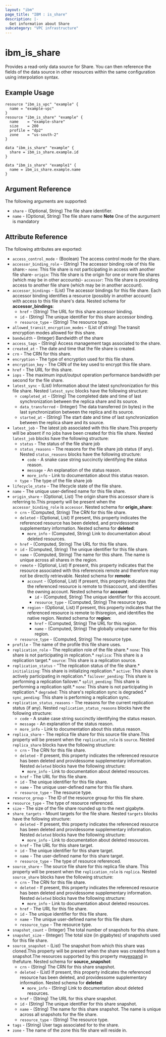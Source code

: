```yaml
---
layout: "ibm"
page_title: "IBM : is_share"
description: |-
  Get information about Share
subcategory: "VPC infrastructure"
---
```


# ibm\_is_share

Provides a read-only data source for Share. You can then reference the fields of the data source in other resources within the same configuration using interpolation syntax.

## Example Usage

```hcl
resource "ibm_is_vpc" "example" {
  name = "example-vpc"
}
resource "ibm_is_share" "example" {
  name    = "example-share"
  size    = 200
  profile = "dp2"
  zone    = "us-south-2"
}

data "ibm_is_share" "example" {
  share = ibm_is_share.example.id
}

data "ibm_is_share" "example1" {
  name = ibm_is_share.example.name
}
```

## Argument Reference

The following arguments are supported:

- `share` - (Optional, String) The file share identifier.
- `name` - (Optional, String) The file share name
**Note** One of the aurgument is mandatory

## Attribute Reference

The following attributes are exported:

- `access_control_mode` - (Boolean) The access control mode for the share.
- `accessor_binding_role` - (String) The accessor binding role of this file share:- `none`: This file share is not participating in access with another file share- `origin`: This file share is the origin for one or more file shares  (which may be in other accounts)- `accessor`: This file share is providing access to another file share  (which may be in another account).
- `accessor_bindings` - (List) The accessor bindings for this file share. Each accessor binding identifies a resource (possibly in another account) with access to this file share's data.
  Nested schema for **accessor_bindings**:
	- `href` - (String) The URL for this share accessor binding.
	- `id` - (String) The unique identifier for this share accessor binding.
	- `resource_type` - (String) The resource type.
- `allowed_transit_encryption_modes` - (List of string) The transit encryption modes allowed for this share.
- `bandwidth` - (Integer) Bandwidth of the share
- `access_tags`  - (String) Access management tags associated to the share.
- `created_at` - The date and time that the file share is created.
- `crn` - The CRN for this share.
- `encryption` - The type of encryption used for this file share.
- `encryption_key` - The CRN of the key used to encrypt this file share.
- `href` - The URL for this share.
- `iops` - The maximum input/output operation performance bandwidth per second for the file share.
- `latest_sync` - (List) Information about the latest synchronization for this file share.
Nested `latest_sync` blocks have the following structure:
  - `completed_at` - (String) The completed date and time of last synchronization between the replica share and its source.
  - `data_transferred` - (Integer) The data transferred (in bytes) in the last synchronization between the replica and its source.
  - `started_at` - (String) The start date and time of last synchronization between the replica share and its source.
- `latest_job` - The latest job associated with this file share.This property will be absent if no jobs have been created for this file share. Nested `latest_job` blocks have the following structure:
  - `status` - The status of the file share job
  - `status_reasons` - The reasons for the file share job status (if any). Nested `status_reasons` blocks have the following structure:
    - `code` - A snake case string succinctly identifying the status reason.
    - `message` - An explanation of the status reason.
    - `more_info` - Link to documentation about this status reason.
  - `type` - The type of the file share job
- `lifecycle_state` - The lifecycle state of the file share.
- `name` - The unique user-defined name for this file share.
- `origin_share` - (Optional, List) The origin share this accessor share is referring to.This property will be present when the `accessor_binding_role` is `accessor`.
  Nested schema for **origin_share**:
  - `crn` - (Computed, String) The CRN for this file share.
  - `deleted` - (Optional, List) If present, this property indicates the referenced resource has been deleted, and providessome supplementary information.
    Nested schema for **deleted**:
    - `more_info` - (Computed, String) Link to documentation about deleted resources.
  - `href` - (Computed, String) The URL for this file share.
  - `id` - (Computed, String) The unique identifier for this file share.
  - `name` - (Computed, String) The name for this share. The name is unique across all shares in the region.
  - `remote` - (Optional, List) If present, this property indicates that the resource associated with this referenceis remote and therefore may not be directly retrievable.
    Nested schema for **remote**:
    - `account` - (Optional, List) If present, this property indicates that the referenced resource is remote to thisaccount, and identifies the owning account.
      Nested schema for **account**:
      - `id` - (Computed, String) The unique identifier for this account.
      - `resource_type` - (Computed, String) The resource type.
    - `region` - (Optional, List) If present, this property indicates that the referenced resource is remote to thisregion, and identifies the native region.
      Nested schema for **region**:
      - `href` - (Computed, String) The URL for this region.
      - `name` - (Computed, String) The globally unique name for this region.
  - `resource_type` - (Computed, String) The resource type.
- `profile` - The name of the profile this file share uses.
- `replication_role`  - The replication role of the file share.* `none`: This share is not participating in replication.* `replica`: This share is a replication target.* `source`: This share is a replication source.
- `replication_status` - "The replication status of the file share.* `initializing`: This share is initializing replication.* `active`: This share is actively participating in replication.* `failover_pending`: This share is performing a replication failover.* `split_pending`: This share is performing a replication split.* `none`: This share is not participating in replication.* `degraded`: This share's replication sync is degraded.* `sync_pending`: This share is performing a replication sync.
- `replication_status_reasons` - The reasons for the current replication status (if any). Nested `replication_status_reasons` blocks have the following structure:
  - `code` - A snake case string succinctly identifying the status reason.
  - `message` - An explanation of the status reason.
  - `more_info` - Link to documentation about this status reason. 
- `replica_share` - The replica file share for this source file share.This property will be present when the `replication_role` is `source`. Nested `replica_share` blocks have the following structure:
  - `crn` - The CRN for this file share.
  - `deleted` - If present, this property indicates the referenced resource has been deleted and providessome supplementary information. Nested `deleted` blocks have the following structure:
    - `more_info` - Link to documentation about deleted resources.
  - `href` - The URL for this file share.
  - `id` - The unique identifier for this file share.
  - `name` - The unique user-defined name for this file share.
  - `resource_type` - The resource type.
- `resource_group` - The ID of the resource group for this file share.
- `resource_type` - The type of resource referenced.
- `size` - The size of the file share rounded up to the next gigabyte.
- `share_targets` - Mount targets for the file share. Nested `targets` blocks have the following structure:
	- `deleted` - If present, this property indicates the referenced resource has been deleted and providessome supplementary information. Nested `deleted` blocks have the following structure:
		- `more_info` - Link to documentation about deleted resources.
	- `href` - The URL for this share target.
	- `id` - The unique identifier for this share target.
	- `name` - The user-defined name for this share target.
	- `resource_type` - The type of resource referenced.
- `source_share` - The source file share for this replica file share. This property will be present when the `replication_role` is `replica`. Nested `source_share` blocks have the following structure:
  - `crn` - The CRN for this file share.
  - `deleted` - If present, this property indicates the referenced resource has been deleted and providessome supplementary information. Nested `deleted` blocks have the following structure:
    - `more_info` - Link to documentation about deleted resources.
  - `href` - The URL for this file share.
  - `id` - The unique identifier for this file share.
  - `name` - The unique user-defined name for this file share.
  - `resource_type` - The resource type.
- `snapshot_count` - (Integer) The total number of snapshots for this share.
- `snapshot_size` - (Integer) The total size (in gigabytes) of snapshots used for this file share.
- `source_snapshot` - (List) The snapshot from which this share was cloned.This property will be present when the share was created from a snapshot.The resources supported by this property may[expand](https://cloud.ibm.com/apidocs/vpc#property-value-expansion) in thefuture.
  Nested schema for **source_snapshot**:
	- `crn` - (String) The CRN for this share snapshot.
	- `deleted` - (List) If present, this property indicates the referenced resource has been deleted, and providessome supplementary information.
	  Nested schema for **deleted**:
		- `more_info` - (String) Link to documentation about deleted resources.
	- `href` - (String) The URL for this share snapshot.
	- `id` - (String) The unique identifier for this share snapshot.
	- `name` - (String) The name for this share snapshot. The name is unique across all snapshots for the file share.
	- `resource_type` - (String) The resource type.
- `tags`  - (String) User tags associated for to the share.
- `zone` - The name of the zone this file share will reside in.

